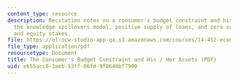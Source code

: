 ```yaml
---
content_type: resource
description: Recitation notes on a consumer's budget constraint and his/her assets,
  the knowledge spillovers model, positive supply of loans, and zero supply of loans
  and equity stakes.
file: https://ol-ocw-studio-app-qa.s3.amazonaws.com/courses/14-452-economic-growth-fall-2016/e655acc83aeb53ff06fd9f0646bf7900_MIT14_452F16_rec_consumer.pdf
file_type: application/pdf
resourcetype: Document
title: The Consumer's Budget Constraint and His / Her Assets (PDF)
uid: e655acc8-3aeb-53ff-06fd-9f0646bf7900
---
```

